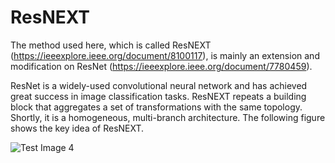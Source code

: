 # ResNEXT
The method used here, which is called ResNEXT (https://ieeexplore.ieee.org/document/8100117), is mainly an extension and modification on ResNet (https://ieeexplore.ieee.org/document/7780459).

ResNet is a widely-used convolutional neural network and has achieved great success in image classification tasks. ResNEXT repeats a building block that aggregates a set of transformations with the same topology. Shortly, it is a homogeneous, multi-branch architecture. The following figure shows the key idea of ResNEXT.

![Test Image 4](https://github.com/jianingstat/ResNEXT/ResNEXT.png)


